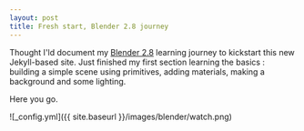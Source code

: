 ```yaml
---
layout: post
title: Fresh start, Blender 2.8 journey
---
```


Thought I'ld document my [Blender 2.8](https://www.udemy.com/course/blendertutorial/) learning journey to kickstart this new Jekyll-based site. Just finished my first section learning the basics : building a simple scene using primitives, adding materials, making a background and some lighting.

Here you go.

![_config.yml]({{ site.baseurl }}/images/blender/watch.png)
